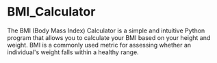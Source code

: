 # BMI_Calculator

The BMI (Body Mass Index) Calculator is a simple and intuitive Python program that allows you to calculate your BMI based on your height and weight. BMI is a commonly used metric for assessing whether an individual's weight falls within a healthy range.
